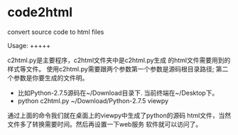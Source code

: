 code2html
=========

convert source code to html files


Usage:
+++++

c2html.py是主要程序，c2html文件夹中是c2html.py生成
的html文件需要用到的样式等文件。
使用c2html.py需要跟两个参数第一个参数是源码根目录路径;
第二个参数是你要生成的文件明。

* 比如Python-2.7.5源码在~/Download目录下.
  当前终端在~/Desktop下。
* python c2html.py ~/Download/Python-2.7.5 viewpy

通过上面的命令我们就在桌面上的viewpy中生成了python的源码
html文件，当然文件多了转换需要时间。然后再设置一下web服务
软件就可以访问了。
